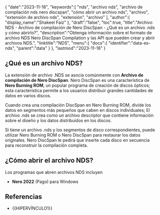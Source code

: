 {
   "date":"2023-11-16",
   "keywords":[
"nds",
"archivo nds",
"archivo de compilación nds nero discspan",
"cómo abrir un archivo nds",
"archivo",
"extensión de archivo nds",
"extensión",
"archivo"
],
   "author":{
      "display_name":"Shakeel Faiz"
},
   "draft":"false",
   "toc":true,
   "title":"Archivo NDS - Archivo de compilación de Nero DiscSpan - ¿Qué es un archivo .nds y cómo abrirlo?",
   "description":"Obtenga información sobre el formato de archivo NDS Nero DiscSpan Compilation y las API que pueden crear y abrir archivos NDS.",
   "linktitle":"NDS",
   "menu":{
      "docs":{
         "identifier":"data-es-nds",
         "parent":"data"
}
},
   "lastmod":"2023-11-16"
}

## ¿Qué es un archivo NDS?

La extensión de archivo .NDS se asocia comúnmente con **Archivo de compilación de Nero DiscSpan**. Nero DiscSpan es una característica de **Nero Burning ROM**, un popular programa de creación de discos ópticos; esta característica permite a los usuarios distribuir grandes cantidades de datos en varios discos.

Cuando crea una compilación DiscSpan en Nero Burning ROM, divide los datos en segmentos más pequeños que caben en discos individuales; El archivo .nds se crea como un archivo descriptor que contiene información sobre el diseño y los datos distribuidos en los discos.

Si tiene un archivo .nds y los segmentos de disco correspondientes, puede utilizar Nero Burning ROM o Nero DiscSpan para restaurar los datos originales. Nero DiscSpan le pedirá que inserte cada disco en secuencia para reconstruir la compilación completa.

## ¿Cómo abrir el archivo NDS?

Los programas que abren archivos NDS incluyen

- **Nero 2022** (Pago) para Windows

## Referencias
- {{HIPERVÍNCULO1}}

